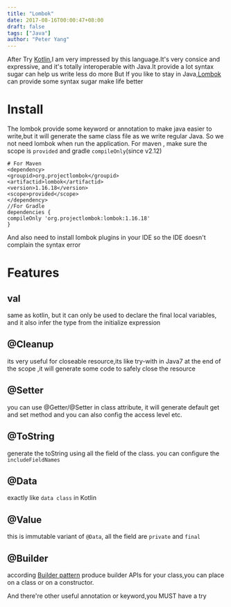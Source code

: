 ```yaml
---
title: "Lombok"
date: 2017-08-16T00:00:47+08:00
draft: false
tags: ["Java"]
author: "Peter Yang"
---
```


After Try [Kotlin][1],I am very impressed by this language.It's very consice and expressive,  and it's totally interoperable with Java.It provide a lot syntax sugar can help us write less do more But If you like to stay in Java,[Lombok][2] can provide some syntax sugar make life better
# Install
The lombok provide some keyword or annotation to make java easier to write,but it will generate the same class file as we write regular Java. So we not need lombok when run the application. For maven , make sure the scope is `provided` and gradle `compileOnly`(since v2.12)


    # For Maven  
    <dependency>  
    <groupid>org.projectlombok</groupid>  
    <artifactid>lombok</artifactid>  
    <version>1.16.18</version>  
    <scope>provided</scope>  
    </dependency>  
    //For Gradle  
    dependencies {  
    compileOnly 'org.projectlombok:lombok:1.16.18'  
    }  



And also need to install lombok plugins in your IDE so the IDE doesn't complain the syntax error
# Features
## val
same as kotlin, but it can only be used to declare the final local variables, and it also infer the type from the initialize expression
## @Cleanup
its very useful for closeable resource,its like try-with in Java7 at the end of the scope ,it will generate some code to safely close the resource
## @Setter
you can use @Getter/@Setter in class attribute, it will generate default get and set method and you can also config the access level etc.
## @ToString
generate the toString using all the field of the class. you can configure the `includeFieldNames`
## @Data
exactly like `data class` in Kotlin
## @Value
this is immutable variant of `@Data`, all the field are `private` and `final`
## @Builder
according [Builder pattern][3] produce builder APIs for your class,you can place on a class or on a constructor.

And there're other useful annotation or keyword,you MUST have a try

[1]: https://kotlinlang.org/
[2]: https://projectlombok.org/
[3]: https://en.wikipedia.org/wiki/Builder_pattern
